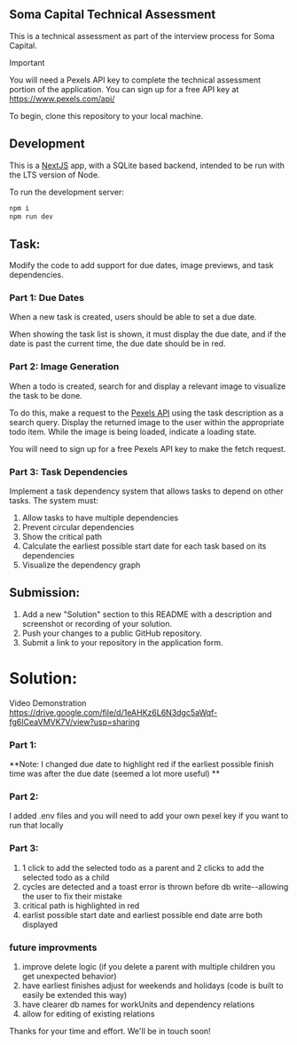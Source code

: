 ## Soma Capital Technical Assessment

This is a technical assessment as part of the interview process for Soma Capital.

> [!IMPORTANT]  
> You will need a Pexels API key to complete the technical assessment portion of the application. You can sign up for a free API key at https://www.pexels.com/api/  

To begin, clone this repository to your local machine.

## Development

This is a [NextJS](https://nextjs.org) app, with a SQLite based backend, intended to be run with the LTS version of Node.

To run the development server:

```bash
npm i
npm run dev
```

## Task:

Modify the code to add support for due dates, image previews, and task dependencies.

### Part 1: Due Dates 

When a new task is created, users should be able to set a due date.

When showing the task list is shown, it must display the due date, and if the date is past the current time, the due date should be in red.

### Part 2: Image Generation 

When a todo is created, search for and display a relevant image to visualize the task to be done. 

To do this, make a request to the [Pexels API](https://www.pexels.com/api/) using the task description as a search query. Display the returned image to the user within the appropriate todo item. While the image is being loaded, indicate a loading state.

You will need to sign up for a free Pexels API key to make the fetch request. 

### Part 3: Task Dependencies

Implement a task dependency system that allows tasks to depend on other tasks. The system must:

1. Allow tasks to have multiple dependencies
2. Prevent circular dependencies
3. Show the critical path
4. Calculate the earliest possible start date for each task based on its dependencies
5. Visualize the dependency graph

## Submission:

1. Add a new "Solution" section to this README with a description and screenshot or recording of your solution. 
2. Push your changes to a public GitHub repository.
3. Submit a link to your repository in the application form.

# Solution: 
Video Demonstration 
https://drive.google.com/file/d/1eAHKz6L6N3dgc5aWqf-fg6ICeaVMVK7V/view?usp=sharing
### Part 1: 
**Note: I changed due date to highlight red if the earliest possible finish time was after the due date (seemed a lot more useful) **
### Part 2: 
I added .env files and you will need to add your own pexel key if you want to run that locally 
### Part 3: 
1. 1 click to add the selected todo as a parent and 2 clicks to add the selected todo as a child
2. cycles are detected and a toast error is thrown before db write--allowing the user to fix their mistake
3. critical path is highlighted in red
4. earlist possible start date and earliest possible end date arre both displayed 
### future improvments 
1. improve delete logic (if you delete a parent with multiple children you get unexpected behavior)
2. have earliest finishes adjust for weekends and holidays (code is built to easily be extended this way)
3. have clearer db names for workUnits and dependency relations
4. allow for editing of existing relations 

Thanks for your time and effort. We'll be in touch soon!
